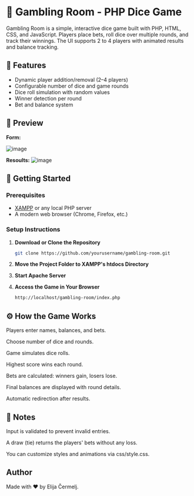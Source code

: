 # 🎲 Gambling Room - PHP Dice Game

Gambling Room is a simple, interactive dice game built with PHP, HTML, CSS, and JavaScript. Players place bets, roll dice over multiple rounds, and track their winnings. The UI supports 2 to 4 players with animated results and balance tracking.

## 🧰 Features

- Dynamic player addition/removal (2–4 players)
- Configurable number of dice and game rounds
- Dice roll simulation with random values
- Winner detection per round
- Bet and balance system

## 📸 Preview
**Form:**

![image](https://github.com/user-attachments/assets/c8f838fe-3a39-42a6-9fa0-84de9c900c8f)

**Resoults:**
![image](https://github.com/user-attachments/assets/44676ada-2e55-45dd-bbd4-ec3e295a389e)



## 🚀 Getting Started

### Prerequisites

- [XAMPP](https://www.apachefriends.org/index.html) or any local PHP server
- A modern web browser (Chrome, Firefox, etc.)

### Setup Instructions

1. **Download or Clone the Repository**

   ```bash
   git clone https://github.com/yourusername/gambling-room.git
2. **Move the Project Folder to XAMPP's htdocs Directory**
3. **Start Apache Server**
4. **Access the Game in Your Browser**
   ```bash
   http://localhost/gambling-room/index.php

## ⚙️ How the Game Works

Players enter names, balances, and bets.

Choose number of dice and rounds.

Game simulates dice rolls.

Highest score wins each round.

Bets are calculated: winners gain, losers lose.

Final balances are displayed with round details.

Automatic redirection after results.

## 📌 Notes
Input is validated to prevent invalid entries.

A draw (tie) returns the players' bets without any loss.

You can customize styles and animations via css/style.css.

##  Author
Made with ❤️ by Elija Čermelj.
